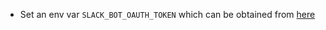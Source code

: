 - Set an env var `SLACK_BOT_OAUTH_TOKEN` which can be obtained from [here](https://api.slack.com/apps/A042CP6NUBE/oauth?)